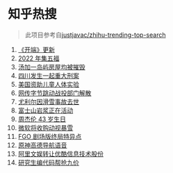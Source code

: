 # 知乎热搜

> 此项目参考自[justjavac/zhihu-trending-top-search](https://github.com/justjavac/zhihu-trending-top-search/blob/main/utils.ts)

<!-- BEGIN -->
  <!-- 最后更新时间:Wed Jan 19 2022 21:10:19 GMT+0000 (Coordinated Universal Time) -->
  1. [《开端》更新](https://www.zhihu.com/search?q=开端)
1. [2022 年集五福](https://www.zhihu.com/search?q=集五福)
1. [汤加一岛屿房屋均被摧毁](https://www.zhihu.com/search?q=汤加)
1. [四川发生一起重大刑案](https://www.zhihu.com/search?q=四川刑案)
1. [美国资助儿童人体实验](https://www.zhihu.com/search?q=美国资助人体实验)
1. [网传字节跳动战投部门解散](https://www.zhihu.com/search?q=字节跳动)
1. [尤利尔因滑雪事故去世](https://www.zhihu.com/search?q=尤利尔去世)
1. [富士山岩浆正在活动](https://www.zhihu.com/search?q=富士山)
1. [周杰伦 43 岁生日](https://www.zhihu.com/search?q=周杰伦)
1. [微软将收购动视暴雪](https://www.zhihu.com/search?q=微软收购动视暴雪)
1. [FGO 剧场版终局特异点 ](https://www.zhihu.com/search?q=fgo)
1. [原神高德导航语音](https://www.zhihu.com/search?q=原神)
1. [阿里文娱转让优酷信息技术股份](https://www.zhihu.com/search?q=阿里文娱转让优酷股份)
1. [研究生编代码帮抢九价](https://www.zhihu.com/search?q=研究生帮抢九价)
  <!-- END -->
